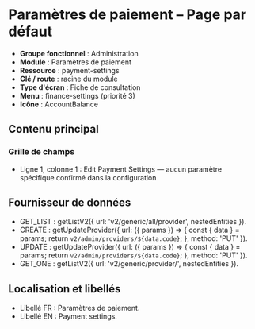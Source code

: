 # Paramètres de paiement – Page par défaut

- **Groupe fonctionnel** : Administration
- **Module** : Paramètres de paiement
- **Ressource** : payment-settings
- **Clé / route** : racine du module
- **Type d'écran** : Fiche de consultation
- **Menu** : finance-settings (priorité 3)
- **Icône** : AccountBalance

## Contenu principal
### Grille de champs
- Ligne 1, colonne 1 : Edit Payment Settings — aucun paramètre spécifique confirmé dans la configuration

## Fournisseur de données
- GET_LIST : getListV2({
  url: 'v2/generic/all/provider',
  nestedEntities
}).
- CREATE : getUpdateProvider({
  url: ({
    params
  }) => {
    const {
      data
    } = params;
    return `v2/admin/providers/${data.code}`;
  },
  method: 'PUT'
}).
- UPDATE : getUpdateProvider({
  url: ({
    params
  }) => {
    const {
      data
    } = params;
    return `v2/admin/providers/${data.code}`;
  },
  method: 'PUT'
}).
- GET_ONE : getListV2({
  url: 'v2/generic/provider/',
  nestedEntities
}).

## Localisation et libellés
- Libellé FR : Paramètres de paiement.
- Libellé EN : Payment settings.